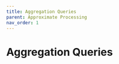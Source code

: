 ```yaml
---
title: Aggregation Queries
parent: Approximate Processing
nav_order: 1
---
```

# Aggregation Queries
